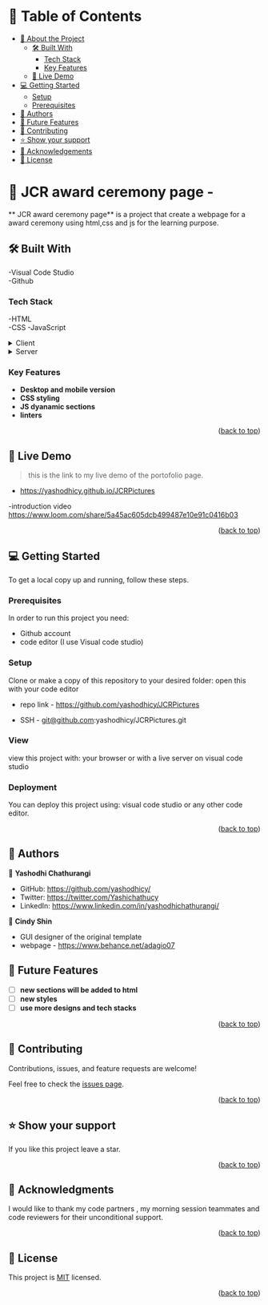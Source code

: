 

<!-- TABLE OF CONTENTS -->

# 📗 Table of Contents

- [📖 About the Project](#about-project)
  - [🛠 Built With](#built-with)
    - [Tech Stack](#tech-stack)
    - [Key Features](#key-features)
  - [🚀 Live Demo](#live-demo)
- [💻 Getting Started](#getting-started)
  - [Setup](#setup)
  - [Prerequisites](#prerequisites)
- [👥 Authors](#authors)
- [🔭 Future Features](#future-features)
- [🤝 Contributing](#contributing)
- [⭐️ Show your support](#support)
- [🙏 Acknowledgements](#acknowledgements)
- [📝 License](#license)

<!-- PROJECT DESCRIPTION -->

# 📖 JCR award ceremony page - <a name="about-project"></a>



** JCR award ceremony page** is a project that create a webpage for a award ceremony using html,css and js for the learning purpose.

## 🛠 Built With <a name="built-with"></a>
  -Visual Code Studio
  <br>
  -Github

### Tech Stack <a name="tech-stack"></a>

 -HTML <br>
 -CSS
 -JavaScript

<details>
  <summary>Client</summary>
  <ul>
    <li><a>Microverse</a></li>
  </ul>
</details>

<details>
  <summary>Server</summary>
  <ul>
    <li>Github</li>
  </ul>
</details>



### Key Features <a name="key-features"></a>



- **Desktop and mobile version**
- **CSS styling**
- **JS dyanamic sections**
- **linters**

<p align="right">(<a href="#readme-top">back to top</a>)</p>

<!-- LIVE DEMO -->

## 🚀 Live Demo <a name="live-demo"></a>

>this is the link to my live demo of the portofolio page. 

- https://yashodhicy.github.io/JCRPictures

-introduction video 
https://www.loom.com/share/5a45ac605dcb499487e10e91c0416b03

<p align="right">(<a href="#readme-top">back to top</a>)</p>

<!-- GETTING STARTED -->

## 💻 Getting Started <a name="getting-started"></a>


To get a local copy up and running, follow these steps.

### Prerequisites

In order to run this project you need:
- Github account <br>
- code editor (I use Visual code studio)




### Setup

Clone or make a copy of this repository to your desired folder: open this with your code editor

- repo link - https://github.com/yashodhicy/JCRPictures

- SSH - git@github.com:yashodhicy/JCRPictures.git

### View

view this project with:
 your browser or with a live server on visual code studio

### Deployment

You can deploy this project using:
 visual code studio or any other code editor.


<p align="right">(<a href="#readme-top">back to top</a>)</p>

<!-- AUTHORS -->

## 👥 Authors <a name="authors"></a>



👤 **Yashodhi Chathurangi**

- GitHub: https://github.com/yashodhicy/
- Twitter: https://twitter.com/Yashichathucy
- LinkedIn: https://www.linkedin.com/in/yashodhichathurangi/

👤 **Cindy Shin**
- GUI designer of the original template
- webpage - https://www.behance.net/adagio07
<!-- FUTURE FEATURES -->

## 🔭 Future Features <a name="future-features"></a>

- [ ] **new sections will be added to html**
- [ ] **new styles**
- [ ] **use more designs and tech stacks**

<p align="right">(<a href="#readme-top">back to top</a>)</p>

<!-- CONTRIBUTING -->

## 🤝 Contributing <a name="contributing"></a>

Contributions, issues, and feature requests are welcome!

Feel free to check the [issues page](../../issues/).

<p align="right">(<a href="#readme-top">back to top</a>)</p>

<!-- SUPPORT -->

## ⭐️ Show your support <a name="support"></a>

If you like this project leave a star.

<p align="right">(<a href="#readme-top">back to top</a>)</p>

<!-- ACKNOWLEDGEMENTS -->

## 🙏 Acknowledgments <a name="acknowledgements"></a>

I would like to thank my code partners , my morning session teammates and code reviewers for their unconditional support.

<p align="right">(<a href="#readme-top">back to top</a>)</p>


<!-- LICENSE -->

## 📝 License <a name="license"></a>

This project is [MIT](https://github.com/yashodhicy/JCRPictures/blob/main/LICENSE) licensed.
<p align="right">(<a href="#readme-top">back to top</a>)</p>







